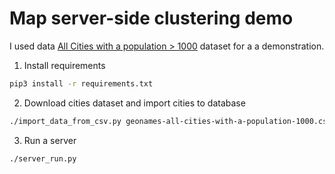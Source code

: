 # Map server-side clustering demo

I used data [All Cities with a population > 1000](https://data.opendatasoft.com/explore/dataset/geonames-all-cities-with-a-population-1000%40public/table/?disjunctive.country) dataset for a a demonstration.

1. Install requirements

```sh
pip3 install -r requirements.txt
```

2. Download cities dataset and import cities to database

```sh
./import_data_from_csv.py geonames-all-cities-with-a-population-1000.csv
```

3. Run a server

```sh
./server_run.py
```
